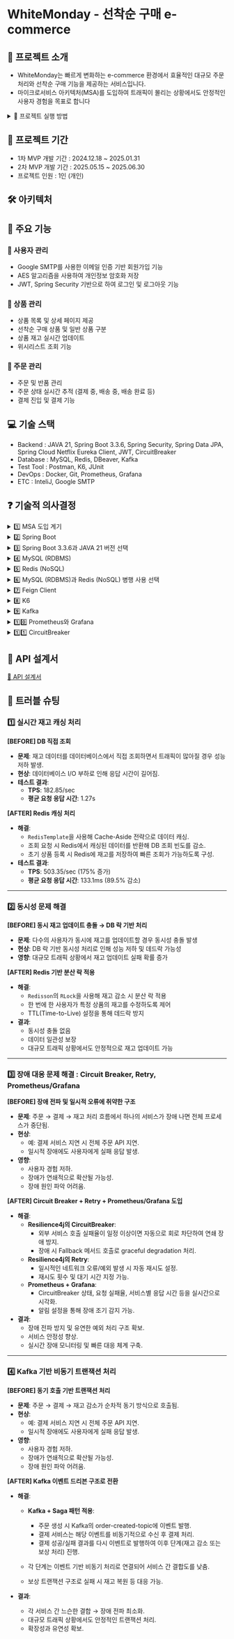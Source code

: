 # WhiteMonday - 선착순 구매 e-commerce
## 🔎 프로젝트 소개

- WhiteMonday는 빠르게 변화하는 e-commerce 환경에서 효율적인 대규모 주문 처리와 선착순 구매 기능을 제공하는 서비스입니다.
- 마이크로서비스 아키텍처(MSA)를 도입하여 트래픽이 몰리는 상황에서도 안정적인 사용자 경험을 목표로 합니다

<details>
  <summary>🎇 프로젝트 실행 방법</summary>

  ### 1️⃣ Git Clone
  ```bash
  git clone https://github.com/rorrxr/WhiteMonday.git
```

### 2️⃣ .env 파일 설정

```
# Docker
MYSQL_ROOT_PASSWORD={데이터베이스 비밀번호}
MYSQL_DATABASE={데이터베이스 이름}

DB_USERNAME={데이터베이스 username}
DB_PASSWORD={username의 비밀번호}

# SMTP
MAIL_USERNAME={SMTP 메일 송신 이메일}
MAIL_PASSWORD={SMTP 메일 송신 비밀번호}

# JWT Secret Key
JWT_SECRET_KEY={JWT KEY값}

# Encryption Secret Key
ENCRYPTION_SECRET_KEY={암호화 KEY값}

# 스프링 데이터베이스 URL
SPRING_DATASOURCE_URL=jdbc:mysql://localhost:3306/{데이터베이스 이름}?useSSL=false&allowPublicKeyRetrieval=true
```

### 3️⃣ Docker 이미지 빌드
``` bash
docker buildx build --platform linux/amd64 -f eureka-server/Dockerfile -t eureka-server:latest . --load
docker buildx build --platform linux/amd64 -f gateway-service/Dockerfile -t gateway-service:latest . --load
docker buildx build --platform linux/amd64 -f product-service/Dockerfile -t product-service:latest . --load
docker buildx build --platform linux/amd64 -f user-service/Dockerfile -t user-service:latest . --load
docker buildx build --platform linux/amd64 -f order-service/Dockerfile -t order-service:latest . --load
docker buildx build --platform linux/amd64 -f wishlist-service/Dockerfile -t wishlist-service:latest . --load
docker buildx build --platform linux/amd64 -f payment-service/Dockerfile -t payment-service:latest . --load
```

### 4️⃣ Docker Compose로 컨테이너 실행
```bash
docker-compose up --build -d
```    
</details>


## 🎯 프로젝트 기간
- 1차 MVP 개발 기간 : 2024.12.18 ~ 2025.01.31
- 2차 MVP 개발 기간 : 2025.05.15 ~ 2025.06.30
- 프로젝트 인원 : 1인 (개인)

## 🛠 아키텍처


## 🚀 주요 기능
### 📌 사용자 관리
- Google SMTP를 사용한 이메일 인증 기반 회원가입 기능
- AES 알고리즘을 사용하여 개인정보 암호화 저장
- JWT, Spring Security 기반으로 하여 로그인 및 로그아웃 기능
### 📌 상품 관리
- 상품 목록 및 상세 페이지 제공
- 선착순 구매 상품 및 일반 상품 구분
- 상품 재고 실시간 업데이트
- 위시리스트 조회 기능
### 📌 주문 관리
- 주문 및 반품 관리
- 주문 상태 실시간 추적 (결제 중, 배송 중, 배송 완료 등)
- 결제 진입 및 결제 기능
    
## 💻 기술 스택
- Backend : JAVA 21, Spring Boot 3.3.6, Spring Security, Spring Data JPA, Spring Cloud Netflix Eureka Client, JWT, CircuitBreaker
- Database : MySQL, Redis, DBeaver, Kafka
- Test Tool : Postman, K6, JUnit
- DevOps : Docker, Git, Prometheus, Grafana
- ETC : InteliJ, Google SMTP


## ❓ 기술적 의사결정

<details>
<summary> 1️⃣ MSA 도입 계기</summary>
    WhiteMonday 프로젝트에서 마이크로서비스 아키텍처(MSA)를 도입한 이유는 e-commerce 환경에서 요구되는 확장성과 안정성을 확보하기 위함입니다. MSA는 서비스 단위를 독립적으로 설계하고 운영할 수 있어, 특정 서비스의 변경이나 장애가 발생해도 다른 서비스에 미치는 영향을 최소화할 수 있습니다.
    <br><br>
    특히, 핫딜 이벤트와 같이 트래픽이 급증하는 상황에서 MSA의 개별 서비스 확장 기능이 큰 이점을 제공합니다. 예를 들어, 상품 관리 서비스에 트래픽이 집중되는 경우 해당 서비스만 수평 확장을 통해 대응함으로써 전체 시스템의 안정성을 유지할 수 있었습니다.
    <br><br>
    또한, MSA는 장애 격리에 유리하여 특정 서비스에서 문제가 발생하더라도 나머지 서비스는 정상적으로 동작할 수 있어 사용자 경험을 보호할 수 있습니다. 이러한 구조는 대규모 트래픽과 복잡한 비즈니스 로직이 요구되는 e-commerce 프로젝트에 특히 적합합니다.
    <br><br>
    결론적으로 MSA를 통해 확장성과 안정성을 동시에 확보하며, 복잡한 비즈니스 요구사항을 충족하는 아키텍처를 구축하고 있습니다.
</details>

<details>
  <summary> 2️⃣ Spring Boot</summary>
  Spring Boot는 생산성, 확장성, 그리고 Spring 생태계와의 통합성 측면에서 우수하여 주요 프레임워크로 선정되었습니다. Spring Boot의 자동 설정 기능과 내장 서버는 초기 개발 과정을 단순화하고 빠른 프로토타이핑을 가능하게 했습니다.
    <br><br>
    또한, Spring Framework의 풍부한 기능을 활용해 MSA 환경에서 마이크로서비스 간 통신(예: Feign Client)이나 분산 시스템 구현을 간소화했습니다. 높은 유연성을 제공함으로써 프로젝트 요구사항의 변화에도 쉽게 대응할 수 있었으며, 커뮤니티와 문서 지원을 통해 개발 중 발생한 문제를 신속히 해결할 수 있었습니다.
    <br><br>
    이와 함께, 지속적인 업데이트와 보안 패치 제공을 통해 안정성과 신뢰성을 보장할 수 있어 Spring Boot를 프로젝트의 핵심 프레임워크로 채택했습니다.
</details>

<details>

  <summary> 3️⃣ Spring Boot 3.3.6과 JAVA 21 버전 선택</summary>
      Spring Boot 3.3.6과 Java 21의 조합은 프로젝트에서 발생했던 호환성 문제를 해결하기 위해 선택되었습니다.
    <br><br>
    초기 개발 과정에서 Feign Client 통신 및 일부 Spring Boot 기능이 예상대로 동작하지 않는 문제가 있었으며, 이는 사용 중인 Spring Boot와 Java 버전 간의 호환성 문제로 확인되었습니다. Spring Boot 3.3.6은 최신 LTS(Lifecycle Support)를 지원하며, Java 21은 Long-Term Support 버전으로 최신 기능과 안정성을 제공합니다. 두 버전 간 상호 호환성이 보장될 뿐만 아니라 성능 최적화와 보안 패치 측면에서도 우수한 선택이었습니다.
    <br><br>
    이를 통해 Feign Client 통신 문제를 비롯한 여러 기술적 문제를 해결할 수 있었으며, 안정성과 성능 모두를 확보한 아키텍처를 구현할 수 있었습니다.
</details>

<details>
  <summary> 4️⃣ MySQL (RDBMS)</summary>
  
  MySQL은 데이터의 일관성을 유지하고 핵심 데이터를 안정적으로 관리하기 위해 선택되었습니다. <br><br>
상품 정보와 주문 데이터를 정규화된 테이블 구조로 관리함으로써 데이터 무결성을 보장하였으며, JPA를 통해 데이터 관리와 비즈니스 로직을 효율적으로 처리할 수 있었습니다.<br><br>
또한, 검증된 안정성과 데이터 보존 및 백업 용이성을 바탕으로 주요 데이터를 안전하게 저장하고 유지할 수 있었습니다.
</details>


<details>

  <summary> 5️⃣ Redis (NoSQL)</summary>
  Redis는 실시간 데이터 캐싱을 통해 시스템 성능을 최적화하기 위해 도입되었습니다. 
    <br><br>
    대규모 트래픽 상황에서 자주 조회되는 재고 정보를 캐싱하여 데이터베이스 접근을 줄이고 빠른 응답 속도를 보장할 수 있었습니다. 
    <br><br>
    또한, Redis의 분산 락 기능을 활용해 동시성 제어 문제를 해결하였으며, 간단한 구현과 뛰어난 성능 덕분에 효율적으로 동시성 문제를 처리할 수 있었습니다. Redis는 읽기 요청을 처리하고 MySQL은 쓰기 작업을 담당하도록 설계하여, 데이터 일관성과 성능의 균형을 유지했습니다.
</details>

<details>
  <summary> 6️⃣ MySQL (RDBMS)과 Redis (NoSQL) 병행 사용 선택</summary>
  
  MySQL과 Redis를 병행 사용한 이유는 각각의 장점을 살리면서 데이터 일관성과 성능을 동시에 확보하기 위함입니다.

  MySQL은 주문 및 결제와 같은 핵심 데이터를 안전하게 관리하며, Redis는 빠른 데이터 조회와 캐싱을 통해 높은 트래픽에도 안정적인 성능을 제공할 수 있었습니다. 이 설계를 통해 대규모 트래픽 상황에서도 안정성과 확장성을 모두 달성할 수 있었습니다.
</details>

<details>
    <summary> 7️⃣ Feign Client</summary>
    Feign Client는 간결하고 직관적인 선언적 API 클라이언트를 제공하여 코드의 가독성과 유지보수를 크게 개선했습니다. 
    <br><br>
    이를 통해 서비스 간 통신을 효율적으로 처리할 수 있었으며, MSA 환경에서 반복적으로 발생하는 통신 관련 로직을 간소화할 수 있었습니다.
</details>

<details>
      <summary> 8️⃣ K6</summary>
    k6는 성능 테스트의 간편한 구현과 효율적인 리소스 사용을 위해 선택되었습니다. JavaScript 기반의 직관적인 스크립트 작성과 간단한 CLI 환경은 초기 학습 비용을 줄이고 빠르게 테스트를 시작할 수 있도록 도와줍니다.
    <br><br>
    고성능 C++ 기반으로 개발된 k6는 동시 사용자(VU) 시뮬레이션에 최적화되어 있어 대규모 테스트 환경에서도 안정적으로 동작하며, Prometheus 및 Grafana와 같은 모니터링 도구와의 통합을 통해 실시간 데이터 시각화와 분석이 가능합니다.
    <br><br>
    또한, 사용자 정의가 용이하여 복잡한 테스트 시나리오를 구현할 수 있었으며, 오픈소스 기반으로 커뮤니티 지원과 지속적인 업데이트를 통해 최적의 성능 테스트 환경을 구축할 수 있었습니다.
</details>

<details>
      <summary> 9️⃣ Kafka </summary>
  Kafka와 SAGA 패턴은 주문 → 결제 → 재고 반영 과정에서 발생하는 동기 처리의 성능 병목과 트랜잭션 관리 문제를 해결하기 위해 도입되었습니다. <br>

WhiteMonday 프로젝트에서는 사용자의 주문 요청이 들어오면, 결제 승인과 재고 차감이 순차적으로 이루어지는 구조였습니다. 이 과정에서 하나의 단계에서 지연이 발생하면 전체 프로세스가 지연되는 문제가 발생했고, 특히 결제 승인 지연 또는 재고 서비스의 응답 지연으로 인해 사용자 응답 시간이 비정상적으로 늘어나는 성능 병목이 발생했습니다.<br>

또한, 각 서비스가 독립적인 DB를 사용하는 MSA 구조에서 단일 트랜잭션으로 묶어 처리할 수 없기 때문에 데이터 일관성 보장이 어려운 상황이었습니다.<br>

Kafka 기반 비동기 메시징 도입과 SAGA 패턴 적용을 통한 분산 트랜잭션 보상 처리를 적용하여 전체 요청 처리 시간을 동기 구조 대비 대폭 단축시키고, 서비스 간의 느슨한 결합을 유지하면서도 데이터 정합성 확보와 대용량 주문 요청에 대해 확장성과 장애 대응력 확보하였습니다.
  <br>
</details>

<details>
      <summary> 1️⃣0️⃣ Prometheus와 Grafana </summary>
  Prometheus와 Grafana는 MSA 환경에서 실시간 모니터링과 장애 대응 체계를 구축하기 위해 도입되었습니다.<br><br>

WhiteMonday 프로젝트는 다수의 마이크로서비스가 상호작용하는 구조로, 특정 서비스의 장애가 연쇄적으로 다른 서비스에 영향을 미칠 수 있는 리스크가 존재했습니다. 이에 따라 **문제가 발생하기 전에 사전 징후를 탐지하고, 실시간으로 시스템 상태를 시각화하여 빠르게 대응**할 수 있는 모니터링 시스템의 필요성이 대두되었습니다. <br><br>

Prometheus는 시계열 기반의 메트릭 수집 도구로, 애플리케이션의 다양한 지표(요청 수, 응답 시간, 에러율 등)를 정기적으로 수집하고 저장합니다. Grafana는 이러한 데이터를 시각화하는 대시보드 도구로, 서비스의 상태를 직관적으로 확인할 수 있도록 도와줍니다.
  <br>
</details>

<details>
      <summary> 1️⃣1️⃣ CircuitBreaker </summary>
MSA 환경에서 특정 서비스가 일시적으로 장애를 겪거나 응답 지연이 발생할 경우 전체 흐름이 중단되는 문제가 존재했습니다. <br>

이를 해결하기 위해 Resilience4j의 Circuit Breaker와 Retry 기능을 도입하여 장애 대응 체계를 구축하였습니다. <br>

일시적인 장애나 과부하로 인해 특정 서비스의 실패율이 증가할 경우, 해당 서비스에 대한 호출을 차단하고 fallback 로직으로 우회 처리하도록 설계하였습니다. <br>

이를 통해 실패한 서비스에 불필요한 호출을 반복하지 않음으로써, 시스템 자원 낭비를 방지하고 전체 서비스 장애 확산을 차단할 수 있었습니다.<br>

반대로, 네트워크 일시적 불안정 또는 순간적인 서비스 오류와 같이 일회성 장애는 재시도를 통해 정상 처리가 가능한 상황이 많았습니다. <br>

이러한 경우를 고려하여 일정 횟수 자동 재시도 후 처리되도록 @Retry 설정을 적용하였고, 재시도 후에도 실패할 경우에는 fallback 함수로 graceful하게 실패 처리하도록 구성하였습니다. <br>

결국 Circuit Breaker는 지속적인 장애에 대한 보호, Retry는 일시적인 장애에 대한 회복을 목적으로 선택하였으며, 서비스 간 연쇄 장애 방지 및 복원력 확보와 사용자 응답 실패율 감소 서비스 안정성 향상 및 예외 상황 대응 자동화를 위해 선택하게 되었습니다.
  <br>
</details>

## 📃 API 설계서

[🔗 API 설계서](https://documenter.getpostman.com/view/39655317/2sAYX2N4Lg)

## 🚨 트러블 슈팅

### 1️⃣ 실시간 재고 캐싱 처리

**[BEFORE] DB 직접 조회**

- **문제**: 재고 데이터를 데이터베이스에서 직접 조회하면서 트래픽이 많아질 경우 성능 저하 발생.
- **현상**: 데이터베이스 I/O 부하로 인해 응답 시간이 길어짐.
- **테스트 결과**:
    - **TPS**: 182.85/sec
    - **평균 요청 응답 시간**: 1.27s

**[AFTER] Redis 캐싱 처리**

- **해결**:
    - `RedisTemplate`을 사용해 Cache-Aside 전략으로 데이터 캐싱.
    - 조회 요청 시 Redis에서 캐싱된 데이터를 반환해 DB 조회 빈도를 감소.
    - 초기 상품 등록 시 Redis에 재고를 저장하여 빠른 조회가 가능하도록 구성.
- **테스트 결과**:
    - **TPS**: 503.35/sec (175% 증가)
    - **평균 요청 응답 시간**: 133.1ms (89.5% 감소)

---

### 2️⃣ 동시성 문제 해결

**[BEFORE] 동시 재고 업데이트 충돌 → DB 락 기반 처리**

- **문제**: 다수의 사용자가 동시에 재고를 업데이트할 경우 동시성 충돌 발생
- **현상**: DB 락 기반 동시성 처리로 인해 성능 저하 및 데드락 가능성
- **영향**: 대규모 트래픽 상황에서 재고 업데이트 실패 확률 증가

**[AFTER] Redis 기반 분산 락 적용**

- **해결**:
    - `Redisson`의 `RLock`을 사용해 재고 감소 시 분산 락 적용
    - 한 번에 한 사용자가 특정 상품의 재고를 수정하도록 제어
    - TTL(Time-to-Live) 설정을 통해 데드락 방지
- **결과**:
    - 동시성 충돌 없음
    - 데이터 일관성 보장
    - 대규모 트래픽 상황에서도 안정적으로 재고 업데이트 가능

---

### 3️⃣ 장애 대응 문제 해결 : Circuit Breaker, Retry, Prometheus/Grafana

**[BEFORE] 장애 전파 및 일시적 오류에 취약한 구조**

- **문제**: 주문 → 결제 → 재고 처리 흐름에서 하나의 서비스가 장애 나면 전체 프로세스가 중단됨.
- **현상**:
    - 예: 결제 서비스 지연 시 전체 주문 API 지연.
    - 일시적 장애에도 사용자에게 실패 응답 발생.
- **영향**:
  - 사용자 경험 저하.
  - 장애가 연쇄적으로 확산될 가능성.
  - 장애 원인 파악 어려움.

**[AFTER] Circuit Breaker + Retry + Prometheus/Grafana 도입**

- **해결**:
    - **Resilience4j의 CircuitBreaker**:
      - 외부 서비스 호출 실패율이 일정 이상이면 자동으로 회로 차단하여 연쇄 장애 방지.
      - 장애 시 Fallback 메서드 호출로 graceful degradation 처리.
    - **Resilience4j의 Retry**:
      - 일시적인 네트워크 오류/예외 발생 시 자동 재시도 설정.
      - 재시도 횟수 및 대기 시간 지정 가능.
    - **Prometheus + Grafana**:
      - CircuitBreaker 상태, 요청 실패율, 서비스별 응답 시간 등을 실시간으로 시각화.
      - 알림 설정을 통해 장애 조기 감지 가능.
- **결과**:
    - 장애 전파 방지 및 유연한 예외 처리 구조 확보.
    - 서비스 안정성 향상.
    - 실시간 장애 모니터링 및 빠른 대응 체계 구축.

---

### 4️⃣ Kafka 기반 비동기 트랜잭션 처리

**[BEFORE] 동기 호출 기반 트랜잭션 처리**

- **문제**: 주문 → 결제 → 재고 감소가 순차적 동기 방식으로 호출됨.
- **현상**:
    - 예: 결제 서비스 지연 시 전체 주문 API 지연.
    - 일시적 장애에도 사용자에게 실패 응답 발생.
- **영향**:
  - 사용자 경험 저하.
  - 장애가 연쇄적으로 확산될 가능성.
  - 장애 원인 파악 어려움.

**[AFTER] Kafka 이벤트 드리븐 구조로 전환**

- **해결**:
    - **Kafka + Saga 패턴 적용**:
      - 주문 생성 시 Kafka의 order-created-topic에 이벤트 발행.
      - 결제 서비스는 해당 이벤트를 비동기적으로 수신 후 결제 처리.
      - 결제 성공/실패 결과를 다시 이벤트로 발행하여 이후 단계(재고 감소 또는 보상 처리) 진행.
        
    - 각 단계는 이벤트 기반 비동기 처리로 연결되어 서비스 간 결합도를 낮춤.
    - 보상 트랜잭션 구조로 실패 시 재고 복원 등 대응 가능.

- **결과**:
    - 각 서비스 간 느슨한 결합 → 장애 전파 최소화.
    - 대규모 트래픽 상황에서도 안정적인 트랜잭션 처리.
    - 확장성과 유연성 확보.
